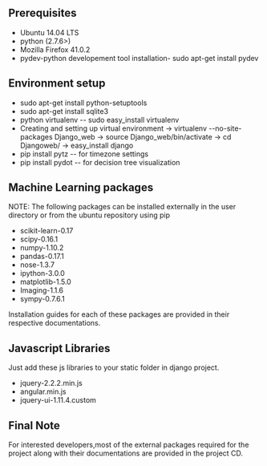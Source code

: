 Prerequisites
-------------
* Ubuntu 14.04 LTS
* python (2.7.6>)
* Mozilla Firefox 41.0.2
* pydev-python developement tool
	installation- sudo apt-get install pydev

Environment setup
-----------------
* sudo apt-get install python-setuptools
* sudo apt-get install sqlite3
* python virtualenv -- sudo easy_install virtualenv
* Creating and setting up virtual environment
	-> virtualenv --no-site-packages Django_web
	-> source Django_web/bin/activate 
	-> cd Djangoweb/
	-> easy_install django
* pip install pytz -- for timezone settings
* pip install pydot -- for decision tree visualization

Machine Learning packages
-------------------------
NOTE: The following packages can be installed externally in the user directory or from the ubuntu repository using pip

* scikit-learn-0.17
* scipy-0.16.1
* numpy-1.10.2
* pandas-0.17.1
* nose-1.3.7
* ipython-3.0.0
* matplotlib-1.5.0
* Imaging-1.1.6
* sympy-0.7.6.1

Installation guides for each of these packages are provided in their respective documentations.

Javascript Libraries
--------------------
Just add these js libraries to your static folder in django project.
* jquery-2.2.2.min.js
* angular.min.js 
* jquery-ui-1.11.4.custom

Final Note
----------
For interested developers,most of the external packages required for the project along with their documentations are provided in the project CD.
